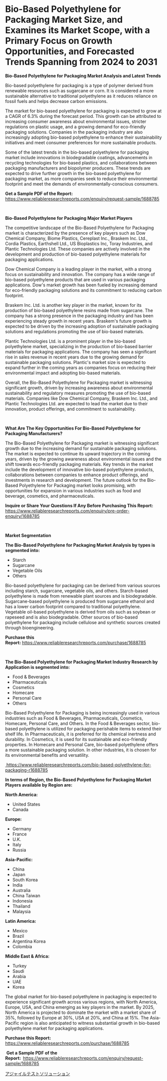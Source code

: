 <p><h1>Bio-Based Polyethylene for Packaging Market Size, and Examines its Market Scope, with a Primary Focus on Growth Opportunities, and Forecasted Trends Spanning from 2024 to 2031</h1></p><p><strong>Bio-Based Polyethylene for Packaging Market Analysis and Latest Trends</strong></p>
<p><p>Bio-based polyethylene for packaging is a type of polymer derived from renewable resources such as sugarcane or corn. It is considered a more sustainable alternative to traditional polyethylene as it reduces reliance on fossil fuels and helps decrease carbon emissions.</p><p>The market for bio-based polyethylene for packaging is expected to grow at a CAGR of 6.3% during the forecast period. This growth can be attributed to increasing consumer awareness about environmental issues, stricter regulations on plastic usage, and a growing demand for eco-friendly packaging solutions. Companies in the packaging industry are also increasingly adopting bio-based polyethylene to enhance their sustainability initiatives and meet consumer preferences for more sustainable products.</p><p>Some of the latest trends in the bio-based polyethylene for packaging market include innovations in biodegradable coatings, advancements in recycling technologies for bio-based plastics, and collaborations between packaging manufacturers and biopolymer producers. These trends are expected to drive further growth in the bio-based polyethylene for packaging market, as more companies seek to reduce their environmental footprint and meet the demands of environmentally-conscious consumers.</p></p>
<p><strong>Get a Sample PDF of the Report:&nbsp;</strong> <a href="https://www.reliableresearchreports.com/enquiry/request-sample/1688785">https://www.reliableresearchreports.com/enquiry/request-sample/1688785</a></p>
<p>&nbsp;</p>
<p><strong>Bio-Based Polyethylene for Packaging Major Market Players</strong></p>
<p><p>The competitive landscape of the Bio-Based Polyethylene for Packaging market is characterized by the presence of key players such as Dow Chemical Company, Biome Plastics, Cereplast Inc., Braskem Inc. Ltd., Cordia Plastics, Earthshell Ltd., US Bioplastics Inc, Toray Industries, and Plantic Technologies Ltd. These companies are actively involved in the development and production of bio-based polyethylene materials for packaging applications.</p><p>Dow Chemical Company is a leading player in the market, with a strong focus on sustainability and innovation. The company has a wide range of bio-based polyethylene products that are used in various packaging applications. Dow's market growth has been fueled by increasing demand for eco-friendly packaging solutions and its commitment to reducing carbon footprint.</p><p>Braskem Inc. Ltd. is another key player in the market, known for its production of bio-based polyethylene resins made from sugarcane. The company has a strong presence in the packaging industry and has been experiencing steady growth in recent years. Braskem's future growth is expected to be driven by the increasing adoption of sustainable packaging solutions and regulations promoting the use of bio-based materials.</p><p>Plantic Technologies Ltd. is a prominent player in the bio-based polyethylene market, specializing in the production of bio-based barrier materials for packaging applications. The company has seen a significant rise in sales revenue in recent years due to the growing demand for sustainable packaging solutions. Plantic's market size is expected to expand further in the coming years as companies focus on reducing their environmental impact and adopting bio-based materials.</p><p>Overall, the Bio-Based Polyethylene for Packaging market is witnessing significant growth, driven by increasing awareness about environmental sustainability and regulatory measures promoting the use of bio-based materials. Companies like Dow Chemical Company, Braskem Inc. Ltd., and Plantic Technologies Ltd. are expected to lead the market due to their innovation, product offerings, and commitment to sustainability.</p></p>
<p>&nbsp;</p>
<p><strong>What Are The Key Opportunities For Bio-Based Polyethylene for Packaging Manufacturers?</strong></p>
<p><p>The Bio-Based Polyethylene for Packaging market is witnessing significant growth due to the increasing demand for sustainable packaging solutions. The market is expected to continue its upward trajectory in the coming years, driven by the growing awareness about environmental issues and the shift towards eco-friendly packaging materials. Key trends in the market include the development of innovative bio-based polyethylene products, collaborations between companies to enhance product offerings, and investments in research and development. The future outlook for the Bio-Based Polyethylene for Packaging market looks promising, with opportunities for expansion in various industries such as food and beverage, cosmetics, and pharmaceuticals.</p></p>
<p><strong>Inquire or Share Your Questions If Any Before Purchasing This Report:</strong> <a href="https://www.reliableresearchreports.com/enquiry/pre-order-enquiry/1688785">https://www.reliableresearchreports.com/enquiry/pre-order-enquiry/1688785</a></p>
<p>&nbsp;</p>
<p><strong>Market Segmentation</strong></p>
<p><strong>The Bio-Based Polyethylene for Packaging Market Analysis by types is segmented into:</strong></p>
<p><ul><li>Starch</li><li>Sugarcane</li><li>Vegetable Oils</li><li>Others</li></ul></p>
<p><p>Bio-based polyethylene for packaging can be derived from various sources including starch, sugarcane, vegetable oils, and others. Starch-based polyethylene is made from renewable plant sources and is biodegradable. Sugarcane-based polyethylene is produced from sugarcane ethanol and has a lower carbon footprint compared to traditional polyethylene. Vegetable oil-based polyethylene is derived from oils such as soybean or rapeseed and is also biodegradable. Other sources of bio-based polyethylene for packaging include cellulose and synthetic sources created through bioengineering.</p></p>
<p><strong>Purchase this Report:&nbsp;</strong><a href="https://www.reliableresearchreports.com/purchase/1688785">https://www.reliableresearchreports.com/purchase/1688785</a></p>
<p>&nbsp;</p>
<p><strong>The Bio-Based Polyethylene for Packaging Market Industry Research by Application is segmented into:</strong></p>
<p><ul><li>Food & Beverages</li><li>Pharmaceuticals</li><li>Cosmetics</li><li>Homecare</li><li>Personal Care</li><li>Others</li></ul></p>
<p><p>Bio-Based Polyethylene for Packaging is being increasingly used in various industries such as Food & Beverages, Pharmaceuticals, Cosmetics, Homecare, Personal Care, and Others. In the Food & Beverages sector, bio-based polyethylene is utilized for packaging perishable items to extend their shelf life. In Pharmaceuticals, it is preferred for its chemical inertness and durability. In Cosmetics, it is used for its sustainable and eco-friendly properties. In Homecare and Personal Care, bio-based polyethylene offers a more sustainable packaging solution. In other industries, it is chosen for its environmental benefits and versatility.</p></p>
<p><a href="https://www.reliableresearchreports.com/bio-based-polyethylene-for-packaging-r1688785">&nbsp;https://www.reliableresearchreports.com/bio-based-polyethylene-for-packaging-r1688785</a></p>
<p><strong>In terms of Region, the Bio-Based Polyethylene for Packaging Market Players available by Region are:</strong></p>
<p>
    <p> <strong> North America: </strong>
        <ul>
            <li>United States</li>
            <li>Canada</li>
        </ul>
        </p> 
    <p> <strong> Europe: </strong>
        <ul>
            <li>Germany</li>
            <li>France</li>
            <li>U.K.</li>
            <li>Italy</li>
            <li>Russia</li>
        </ul>
        </p> 
    <p> <strong> Asia-Pacific: </strong>
        <ul>
            <li>China</li>
            <li>Japan</li>
            <li>South Korea</li>
            <li>India</li>
            <li>Australia</li>
            <li>China Taiwan</li>
            <li>Indonesia</li>
            <li>Thailand</li>
            <li>Malaysia</li>
        </ul>
        </p> 
    <p> <strong> Latin America: </strong>
        <ul>
            <li>Mexico</li>
            <li>Brazil</li>
            <li>Argentina Korea</li>
            <li>Colombia</li>
        </ul>
        </p> 
    <p> <strong> Middle East & Africa: </strong>
        <ul>
            <li>Turkey</li>
            <li>Saudi</li>
            <li>Arabia</li>
            <li>UAE</li>
            <li>Korea</li>
        </ul>
    </p>
    </p>
<p><p>The global market for bio-based polyethylene in packaging is expected to experience significant growth across various regions, with North America, Europe, USA, and China emerging as key players in the market. By 2025, North America is projected to dominate the market with a market share of 35%, followed by Europe at 30%, USA at 20%, and China at 15%. The Asia-Pacific region is also anticipated to witness substantial growth in bio-based polyethylene market for packaging applications.</p></p>
<p><strong>Purchase this Report: </strong><a href="https://www.reliableresearchreports.com/purchase/1688785">https://www.reliableresearchreports.com/purchase/1688785</a></p>
<p>&nbsp;<strong>Get a Sample PDF of the Report:&nbsp;&nbsp;</strong><a href="https://www.reliableresearchreports.com/enquiry/request-sample/1688785">https://www.reliableresearchreports.com/enquiry/request-sample/1688785</a></p>
<p><strong></strong></p>
<p><p><a href="https://github.com/oafhukehf4709715/Market-Research-Report-List-3/blob/main/7490814183278.md">アジャイルテストソリューション</a></p></p>